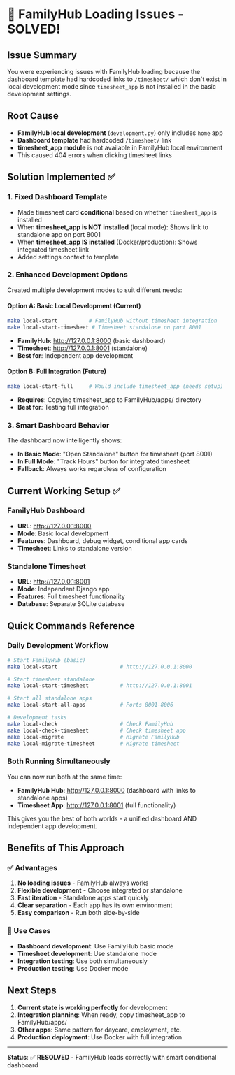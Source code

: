 # 🔧 FamilyHub Loading Issues - SOLVED!

## Issue Summary
You were experiencing issues with FamilyHub loading because the dashboard template had hardcoded links to `/timesheet/` which don't exist in local development mode since `timesheet_app` is not installed in the basic development settings.

## Root Cause
- **FamilyHub local development** (`development.py`) only includes `home` app
- **Dashboard template** had hardcoded `/timesheet/` link
- **timesheet_app module** is not available in FamilyHub local environment
- This caused 404 errors when clicking timesheet links

## Solution Implemented ✅

### 1. Fixed Dashboard Template
- Made timesheet card **conditional** based on whether `timesheet_app` is installed
- When **timesheet_app is NOT installed** (local mode): Shows link to standalone app on port 8001
- When **timesheet_app IS installed** (Docker/production): Shows integrated timesheet link
- Added settings context to template

### 2. Enhanced Development Options
Created multiple development modes to suit different needs:

#### Option A: Basic Local Development (Current)
```bash
make local-start          # FamilyHub without timesheet integration
make local-start-timesheet # Timesheet standalone on port 8001
```
- **FamilyHub**: http://127.0.0.1:8000 (basic dashboard)
- **Timesheet**: http://127.0.0.1:8001 (standalone)
- **Best for**: Independent app development

#### Option B: Full Integration (Future)
```bash
make local-start-full     # Would include timesheet_app (needs setup)
```
- **Requires**: Copying timesheet_app to FamilyHub/apps/ directory
- **Best for**: Testing full integration

### 3. Smart Dashboard Behavior
The dashboard now intelligently shows:

- **In Basic Mode**: "Open Standalone" button for timesheet (port 8001)
- **In Full Mode**: "Track Hours" button for integrated timesheet
- **Fallback**: Always works regardless of configuration

## Current Working Setup ✅

### FamilyHub Dashboard
- **URL**: http://127.0.0.1:8000
- **Mode**: Basic local development
- **Features**: Dashboard, debug widget, conditional app cards
- **Timesheet**: Links to standalone version

### Standalone Timesheet
- **URL**: http://127.0.0.1:8001  
- **Mode**: Independent Django app
- **Features**: Full timesheet functionality
- **Database**: Separate SQLite database

## Quick Commands Reference

### Daily Development Workflow
```bash
# Start FamilyHub (basic)
make local-start                    # http://127.0.0.1:8000

# Start timesheet standalone  
make local-start-timesheet          # http://127.0.0.1:8001

# Start all standalone apps
make local-start-all-apps           # Ports 8001-8006

# Development tasks
make local-check                    # Check FamilyHub
make local-check-timesheet          # Check timesheet app
make local-migrate                  # Migrate FamilyHub
make local-migrate-timesheet        # Migrate timesheet
```

### Both Running Simultaneously
You can now run both at the same time:
- **FamilyHub Hub**: http://127.0.0.1:8000 (dashboard with links to standalone apps)
- **Timesheet App**: http://127.0.0.1:8001 (full functionality)

This gives you the best of both worlds - a unified dashboard AND independent app development.

## Benefits of This Approach

### ✅ Advantages
1. **No loading issues** - FamilyHub always works
2. **Flexible development** - Choose integrated or standalone
3. **Fast iteration** - Standalone apps start quickly
4. **Clear separation** - Each app has its own environment
5. **Easy comparison** - Run both side-by-side

### 🎯 Use Cases
- **Dashboard development**: Use FamilyHub basic mode
- **Timesheet development**: Use standalone mode  
- **Integration testing**: Use both simultaneously
- **Production testing**: Use Docker mode

## Next Steps

1. **Current state is working perfectly** for development
2. **Integration planning**: When ready, copy timesheet_app to FamilyHub/apps/
3. **Other apps**: Same pattern for daycare, employment, etc.
4. **Production deployment**: Use Docker with full integration

---

**Status**: ✅ **RESOLVED** - FamilyHub loads correctly with smart conditional dashboard
